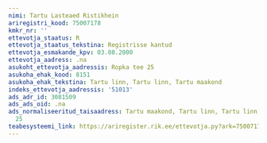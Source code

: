 ```yaml
---
nimi: Tartu Lasteaed Ristikhein
ariregistri_kood: 75007178
kmkr_nr: ''
ettevotja_staatus: R
ettevotja_staatus_tekstina: Registrisse kantud
ettevotja_esmakande_kpv: 03.08.2000
ettevotja_aadress: .na
asukoht_ettevotja_aadressis: Ropka tee 25
asukoha_ehak_kood: 8151
asukoha_ehak_tekstina: Tartu linn, Tartu linn, Tartu maakond
indeks_ettevotja_aadressis: '51013'
ads_adr_id: 3081509
ads_ads_oid: .na
ads_normaliseeritud_taisaadress: Tartu maakond, Tartu linn, Tartu linn, Ropka tee
  25
teabesysteemi_link: https://ariregister.rik.ee/ettevotja.py?ark=75007178&ref=rekvisiidid
---
```

